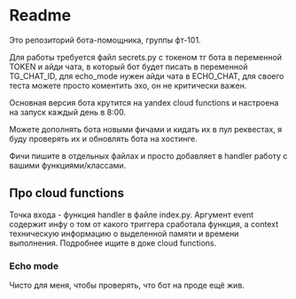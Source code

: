 # Readme

Это репозиторий бота-помощника, группы фт-101.

Для работы требуется файл secrets.py с токеном тг бота в переменной TOKEN и айди чата, в который бот будет писать в переменной TG_CHAT_ID, для echo_mode нужен айди чата в ECHO_CHAT, для своего теста можете просто коментить эхо, он не критически важен.

Основная версия бота крутится на yandex cloud functions и настроена на запуск каждый день в 8:00.

Можете дополнять бота новыми фичами и кидать их в пул реквестах, я буду проверять их и обновлять бота на хостинге.

Фичи пишите в отдельных файлах и просто добавляет в handler работу с вашими функциями/классами.

## Про cloud functions

Точка входа - функция handler в файле index.py. Аргумент event содержит инфу о том от какого триггера сработала функция, а context техническую информацию о выделенной памяти и времени выполнения. Подробнее ищите в доке cloud functions.

### Echo mode
Чисто для меня, чтобы проверять, что бот на проде ещё жив.
